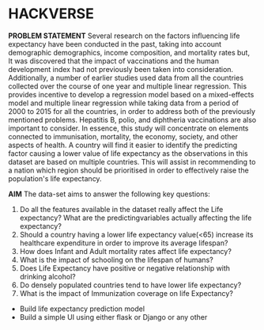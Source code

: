 # HACKVERSE

**PROBLEM STATEMENT**
Several research on the factors influencing life expectancy have been conducted in the past,
taking into account demographic demographics, income composition, and mortality rates but, 
It was discovered that the impact of vaccinations and the human development index had not previously been taken into consideration. 
Additionally, a number of earlier studies used data from all the countries collected over the course of one year and multiple linear regression.
This provides incentive to develop a regression model based on a mixed-effects model and multiple linear regression while taking data from a period of 
2000 to 2015 for all the countries, in order to address both of the previously mentioned problems.
Hepatitis B, polio, and diphtheria vaccinations are also important to consider. In essence, this study will concentrate on elements connected to immunisation,
mortality, the economy, society, and other aspects of health. A country will find it easier to identify the predicting factor causing a lower value of
life expectancy as the observations in this dataset are based on multiple countries. This will assist in recommending to a nation which region should be prioritised 
in order to effectively raise the population's life expectancy.

**AIM**
The data-set aims to answer the following key questions:
1. Do all the features available in the dataset really affect the Life expectancy? What are the predictingvariables actually affecting the life expectancy?
2. Should a country having a lower life expectancy value(<65) increase its healthcare expenditure in order
to improve its average lifespan?
3. How does Infant and Adult mortality rates affect life expectancy?
4. What is the impact of schooling on the lifespan of humans?
5. Does Life Expectancy have positive or negative relationship with drinking alcohol?
6. Do densely populated countries tend to have lower life expectancy?
7. What is the impact of Immunization coverage on life Expectancy? 
- Build life expectancy prediction model 
- Build a simple UI using either flask or Django or any other


